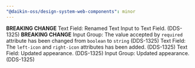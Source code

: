 ```yaml
---
"@daikin-oss/design-system-web-components": minor
---
```


**BREAKING CHANGE** Text Field: Renamed Text Input to Text Field. (DDS-1325)
**BREAKING CHANGE** Input Group: The value accepted by `required` attribute has been changed from `boolean` to `string` (DDS-1325)
Text Field: The `left-icon` and `right-icon` attributes has been added. (DDS-1325)
Text Field: Updated appearance. (DDS-1325)
Input Group: Updated appearance. (DDS-1325)
